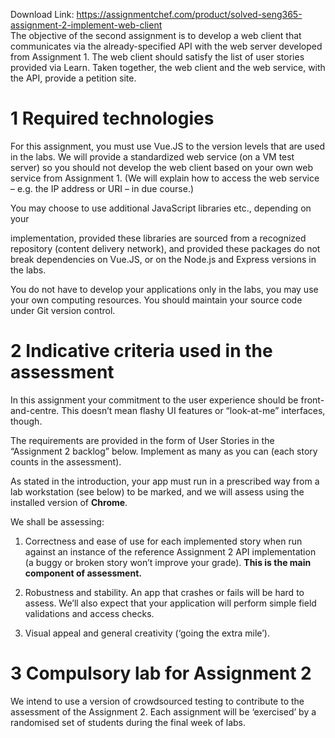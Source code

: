 Download Link: https://assignmentchef.com/product/solved-seng365-assignment-2-implement-web-client
<br>
The objective of the second assignment is to develop a web client that communicates via the already-specified API with the web server developed from Assignment 1. The web client should satisfy the list of user stories provided via Learn. Taken together, the web client and the web service, with the API, provide a petition site.




<h1>1  Required technologies</h1>




For this assignment, you must use Vue.JS to the version levels that are used in the labs. We will provide a standardized web service (on a VM test server) so you should not develop the web client based on your own web service from Assignment 1. (We will explain how to access the web service – e.g. the IP address or URI – in due course.)




You may choose to use additional JavaScript libraries etc., depending on your

implementation, provided these libraries are sourced from a recognized repository (content delivery network), and provided these packages do not break dependencies on Vue.JS, or on the Node.js and Express versions in the labs.




You do not have to develop your applications only in the labs, you may use your own computing resources. You should maintain your source code under Git version control.




<h1>2  Indicative criteria used in the assessment</h1>




In this assignment your commitment to the user experience should be front-and-centre. This doesn’t mean flashy UI features or “look-at-me” interfaces, though.




The requirements are provided in the form of User Stories in the “Assignment 2 backlog” below. Implement as many as you can (each story counts in the assessment).




As stated in the introduction, your app must run in a prescribed way from a lab workstation (see below) to be marked, and we will assess using the installed version of <strong>Chrome</strong>.




We shall be assessing:




<ol>

 <li>Correctness and ease of use for each implemented story when run against an instance of the reference Assignment 2 API implementation (a buggy or broken story won’t improve your grade). <strong>This is the main component of assessment.</strong></li>

</ol>




<ol start="2">

 <li>Robustness and stability. An app that crashes or fails will be hard to assess. We’ll also expect that your application will perform simple field validations and access checks.</li>

</ol>




<ol start="3">

 <li>Visual appeal and general creativity (‘going the extra mile’).</li>

</ol>




<h1>3  Compulsory lab for Assignment 2</h1>




We intend to use a version of crowdsourced testing to contribute to the assessment of the Assignment 2. Each assignment will be ‘exercised’ by a randomised set of students during the final week of labs.